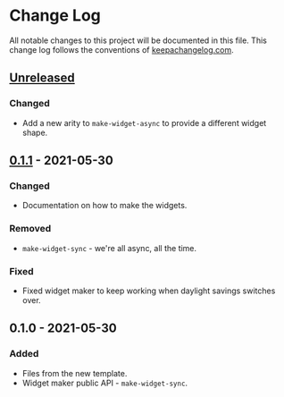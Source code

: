 # Change Log
All notable changes to this project will be documented in this file. This change log follows the conventions of [keepachangelog.com](http://keepachangelog.com/).

## [Unreleased]
### Changed
- Add a new arity to `make-widget-async` to provide a different widget shape.

## [0.1.1] - 2021-05-30
### Changed
- Documentation on how to make the widgets.

### Removed
- `make-widget-sync` - we're all async, all the time.

### Fixed
- Fixed widget maker to keep working when daylight savings switches over.

## 0.1.0 - 2021-05-30
### Added
- Files from the new template.
- Widget maker public API - `make-widget-sync`.

[Unreleased]: https://github.com/your-name/jepsen.crdtcart/compare/0.1.1...HEAD
[0.1.1]: https://github.com/your-name/jepsen.crdtcart/compare/0.1.0...0.1.1
